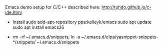 Emacs demo setup for C/C++ described here: http://tuhdo.github.io/c-ide.html

+ Install
sudo add-apt-repository ppa:kelleyk/emacs
sudo apt update
sudo apt install emacs26

+ rm -rf ~/.emacs.d/snippets; ln -s ~/.emacs.d/elpa/yasnippet-snippets-*/snippets/ ~/.emacs.d/snippets
